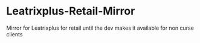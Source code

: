 # Leatrixplus-Retail-Mirror
Mirror for Leatrixplus for retail until the dev makes it available for non curse clients
